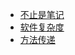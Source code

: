 * [不止是笔记](reading/)
* [软件复杂度](reading/about-complexity.md)
* [方法传递](reading/pass-through-methods.md)
